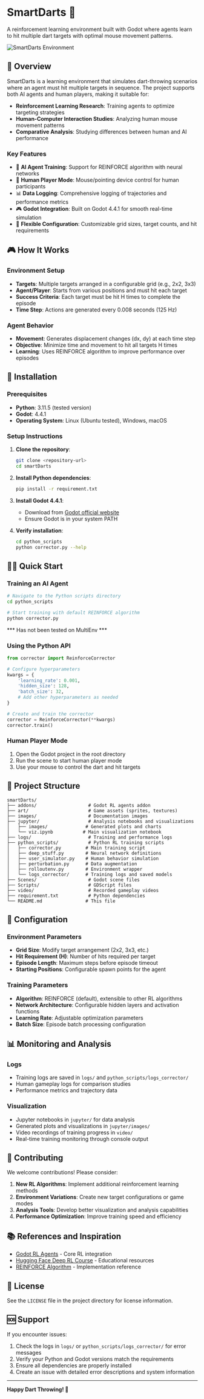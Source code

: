 # SmartDarts 🎯

A reinforcement learning environment built with Godot where agents learn to hit multiple dart targets with optimal mouse movement patterns.

![SmartDarts Environment](images/smartDartsScheme.svg)

## 🎯 Overview

SmartDarts is a learning environment that simulates dart-throwing scenarios where an agent must hit multiple targets in sequence. The project supports both AI agents and human players, making it suitable for:

- **Reinforcement Learning Research**: Training agents to optimize targeting strategies
- **Human-Computer Interaction Studies**: Analyzing human mouse movement patterns
- **Comparative Analysis**: Studying differences between human and AI performance

### Key Features

- 🤖 **AI Agent Training**: Support for REINFORCE algorithm with neural networks
- 👤 **Human Player Mode**: Mouse/pointing device control for human participants
- 📊 **Data Logging**: Comprehensive logging of trajectories and performance metrics
- 🎮 **Godot Integration**: Built on Godot 4.4.1 for smooth real-time simulation
- 🔄 **Flexible Configuration**: Customizable grid sizes, target counts, and hit requirements

## 🎮 How It Works

### Environment Setup
- **Targets**: Multiple targets arranged in a configurable grid (e.g., 2x2, 3x3)
- **Agent/Player**: Starts from various positions and must hit each target
- **Success Criteria**: Each target must be hit H times to complete the episode
- **Time Step**: Actions are generated every 0.008 seconds (125 Hz)

### Agent Behavior
- **Movement**: Generates displacement changes (dx, dy) at each time step
- **Objective**: Minimize time and movement to hit all targets H times
- **Learning**: Uses REINFORCE algorithm to improve performance over episodes

## 🚀 Installation

### Prerequisites
- **Python**: 3.11.5 (tested version)
- **Godot**: 4.4.1
- **Operating System**: Linux (Ubuntu tested), Windows, macOS

### Setup Instructions

1. **Clone the repository**:
   ```bash
   git clone <repository-url>
   cd smartDarts
   ```

2. **Install Python dependencies**:
   ```bash
   pip install -r requirement.txt
   ```

3. **Install Godot 4.4.1**:
   - Download from [Godot official website](https://godotengine.org/download)
   - Ensure Godot is in your system PATH

4. **Verify installation**:
   ```bash
   cd python_scripts
   python corrector.py --help
   ```

## 🏃‍♂️ Quick Start

### Training an AI Agent

```bash
# Navigate to the Python scripts directory
cd python_scripts

# Start training with default REINFORCE algorithm 
python corrector.py
```

*** Has not been tested on MultiEnv ***
### Using the Python API

```python
from corrector import ReinforceCorrector

# Configure hyperparameters
kwargs = {
    'learning_rate': 0.001,
    'hidden_size': 128,
    'batch_size': 32,
    # Add other hyperparameters as needed
}

# Create and train the corrector
corrector = ReinforceCorrector(**kwargs)
corrector.train()
```

### Human Player Mode

1. Open the Godot project in the root directory
2. Run the scene to start human player mode
3. Use your mouse to control the dart and hit targets

## 📁 Project Structure

```
smartDarts/
├── addons/                   # Godot RL agents addon
├── art/                      # Game assets (sprites, textures)
├── images/                   # Documentation images
├── jupyter/                  # Analysis notebooks and visualizations
│   ├── images/              # Generated plots and charts
│   └── viz.ipynb           # Main visualization notebook
├── logs/                     # Training and performance logs
├── python_scripts/           # Python RL training scripts
│   ├── corrector.py         # Main training script
│   ├── deep_stuff.py        # Neural network definitions
│   ├── user_simulator.py    # Human behavior simulation
│   ├── perturbation.py      # Data augmentation
│   ├── rolloutenv.py        # Environment wrapper
│   └── logs_corrector/      # Training logs and saved models
├── Scenes/                   # Godot scene files
├── Scripts/                  # GDScript files
├── video/                    # Recorded gameplay videos
├── requirement.txt           # Python dependencies
└── README.md                # This file
```

## 🔧 Configuration

### Environment Parameters
- **Grid Size**: Modify target arrangement (2x2, 3x3, etc.)
- **Hit Requirement (H)**: Number of hits required per target
- **Episode Length**: Maximum steps before episode timeout
- **Starting Positions**: Configurable spawn points for the agent

### Training Parameters
- **Algorithm**: REINFORCE (default), extensible to other RL algorithms
- **Network Architecture**: Configurable hidden layers and activation functions
- **Learning Rate**: Adjustable optimization parameters
- **Batch Size**: Episode batch processing configuration

## 📊 Monitoring and Analysis

### Logs
- Training logs are saved in `logs/` and `python_scripts/logs_corrector/`
- Human gameplay logs for comparison studies
- Performance metrics and trajectory data

### Visualization
- Jupyter notebooks in `jupyter/` for data analysis
- Generated plots and visualizations in `jupyter/images/`
- Video recordings of training progress in `video/`
- Real-time training monitoring through console output

## 🤝 Contributing

We welcome contributions! Please consider:

1. **New RL Algorithms**: Implement additional reinforcement learning methods
2. **Environment Variations**: Create new target configurations or game modes
3. **Analysis Tools**: Develop better visualization and analysis capabilities
4. **Performance Optimization**: Improve training speed and efficiency

## 📚 References and Inspiration

- [Godot RL Agents](https://github.com/edbeeching/godot_rl_agents) - Core RL integration
- [Hugging Face Deep RL Course](https://huggingface.co/learn/deep-rl-course/unitbonus3/godotrl) - Educational resources
- [REINFORCE Algorithm](https://paperswithcode.com/method/reinforce) - Implementation reference

## 📄 License

See the `LICENSE` file in the project directory for license information.

## 🆘 Support

If you encounter issues:

1. Check the logs in `logs/` or `python_scripts/logs_corrector/` for error messages
2. Verify your Python and Godot versions match the requirements
3. Ensure all dependencies are properly installed
4. Create an issue with detailed error descriptions and system information

---

**Happy Dart Throwing! 🎯**
